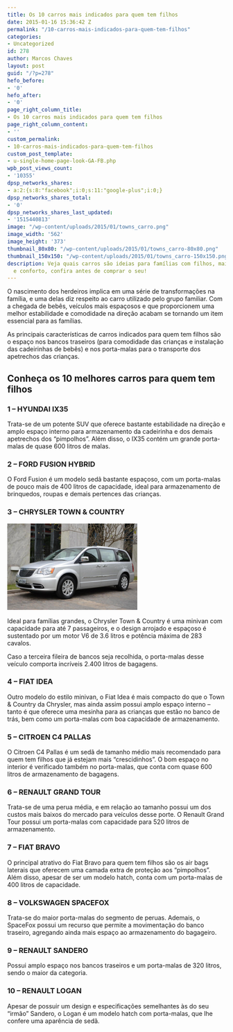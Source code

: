 ```yaml
---
title: Os 10 carros mais indicados para quem tem filhos
date: 2015-01-16 15:36:42 Z
permalink: "/10-carros-mais-indicados-para-quem-tem-filhos"
categories:
- Uncategorized
id: 278
author: Marcos Chaves
layout: post
guid: "/?p=278"
hefo_before:
- '0'
hefo_after:
- '0'
page_right_column_title:
- Os 10 carros mais indicados para quem tem filhos
page_right_column_content:
- ''
custom_permalink:
- 10-carros-mais-indicados-para-quem-tem-filhos
custom_post_template:
- u-single-home-page-look-GA-FB.php
wpb_post_views_count:
- '10355'
dpsp_networks_shares:
- a:2:{s:8:"facebook";i:0;s:11:"google-plus";i:0;}
dpsp_networks_shares_total:
- '0'
dpsp_networks_shares_last_updated:
- '1515440813'
image: "/wp-content/uploads/2015/01/towns_carro.png"
image_width: '562'
image_height: '373'
thumbnail_80x80: "/wp-content/uploads/2015/01/towns_carro-80x80.png"
thumbnail_150x150: "/wp-content/uploads/2015/01/towns_carro-150x150.png"
description: Veja quais carros são ideias para famílias com filhos, mais espaço, comodidade
  e conforto, confira antes de comprar o seu!
---
```


O nascimento dos herdeiros implica em uma série de transformações na família, e uma delas diz respeito ao carro utilizado pelo grupo familiar. Com a chegada de bebês, veículos mais espaçosos e que proporcionem uma melhor estabilidade e comodidade na direção acabam se tornando um item essencial para as famílias.

As principais características de carros indicados para quem tem filhos são o espaço nos bancos traseiros (para comodidade das crianças e instalação das cadeirinhas de bebês) e nos porta-malas para o transporte dos apetrechos das crianças.

## Conheça os 10 melhores carros para quem tem filhos

### 1 – HYUNDAI IX35

Trata-se de um potente SUV que oferece bastante estabilidade na direção e amplo espaço interno para armazenamento da cadeirinha e dos demais apetrechos dos “pimpolhos”. Além disso, o IX35 contém um grande porta-malas de quase 600 litros de malas.

### 2 – FORD FUSION HYBRID

O Ford Fusion é um modelo sedã bastante espaçoso, com um porta-malas de pouco mais de 400 litros de capacidade, ideal para armazenamento de brinquedos, roupas e demais pertences das crianças.

### 3 – CHRYSLER TOWN & COUNTRY

[<img class=" img-adjustment size-medium wp-image-279 alignleft" src="/wp-content/uploads/2015/01/towns_carro-300x199.png" alt="towns_carro" width="300" height="199" />](/wp-content/uploads/2015/01/towns_carro.png)

Ideal para famílias grandes, o Chrysler Town & Country é uma minivan com capacidade para até 7 passageiros, e o design arrojado e espaçoso é sustentado por um motor V6 de 3.6 litros e potência máxima de 283 cavalos.

Caso a terceira fileira de bancos seja recolhida, o porta-malas desse veículo comporta incríveis 2.400 litros de bagagens.

### 

### 4 – FIAT IDEA

Outro modelo do estilo minivan, o Fiat Idea é mais compacto do que o Town & Country da Chrysler, mas ainda assim possui amplo espaço interno – tanto é que oferece uma mesinha para as crianças que estão no banco de trás, bem como um porta-malas com boa capacidade de armazenamento.

### 5 – CITROEN C4 PALLAS

O Citroen C4 Pallas é um sedã de tamanho médio mais recomendado para quem tem filhos que já estejam mais “crescidinhos”. O bom espaço no interior é verificado também no porta-malas, que conta com quase 600 litros de armazenamento de bagagens.

### 6 – RENAULT GRAND TOUR

Trata-se de uma perua média, e em relação ao tamanho possui um dos custos mais baixos do mercado para veículos desse porte. O Renault Grand Tour possui um porta-malas com capacidade para 520 litros de armazenamento.

### 7 – FIAT BRAVO

O principal atrativo do Fiat Bravo para quem tem filhos são os air bags laterais que oferecem uma camada extra de proteção aos “pimpolhos”. Além disso, apesar de ser um modelo hatch, conta com um porta-malas de 400 litros de capacidade.

### 8 – VOLKSWAGEN SPACEFOX

Trata-se do maior porta-malas do segmento de peruas. Ademais, o SpaceFox possui um recurso que permite a movimentação do banco traseiro, agregando ainda mais espaço ao armazenamento do bagageiro.

### 9 – RENAULT SANDERO

Possui amplo espaço nos bancos traseiros e um porta-malas de 320 litros, sendo o maior da categoria.

### 10 – RENAULT LOGAN

Apesar de possuir um design e especificações semelhantes às do seu “irmão” Sandero, o Logan é um modelo hatch com porta-malas, que lhe confere uma aparência de sedã.